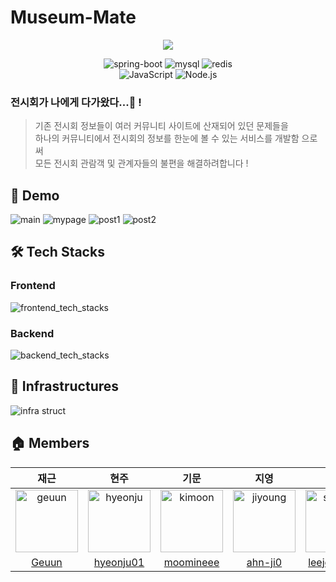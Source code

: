 # Museum-Mate

<p align="center"><img src="https://user-images.githubusercontent.com/96861601/219260414-9b026172-7184-4876-b532-db027e06b7d6.png"></p>

<p align="center">
  <img src="https://img.shields.io/badge/spring_boot-v3.0.1-green?logo=springboot"  alt="spring-boot" />
  <img src="https://img.shields.io/badge/mysql-v8.0.31-blue?logo=mysql" alt="mysql"/>
  <img src="https://img.shields.io/badge/Redis-v7.0.8-DC382D?style=flat-square&logo=Redis&logoColor=white" alt="redis"/></a>
  <br>
  <img src="https://img.shields.io/badge/JavaScript-v4.3.5-yellow?logo=JavaScript" alt="JavaScript"/>
  <img src="https://img.shields.io/badge/Node.js-v18.14.0-9?logo=Node.js" alt="Node.js" />
</p>

### 전시회가 나에게 다가왔다...🥺 !
>
> 기존 전시회 정보들이 여러 커뮤니티 사이트에 산재되어 있던 문제들을  
> 하나의 커뮤니티에서 전시회의 정보를 한눈에 볼 수 있는 서비스를 개발함 으로써  
> 모든 전시회 관람객 및 관계자들의 불편을 해결하려합니다 !

## 🚀 Demo

![main](https://user-images.githubusercontent.com/96861601/219281040-8b8cc08f-7e7c-4439-9679-a0d7b96b0f7a.gif)
![mypage](https://user-images.githubusercontent.com/89567475/219294997-f7dc9ca0-5add-4584-93f3-ba7ac8bfbd33.gif)
![post1](https://user-images.githubusercontent.com/89567475/219295105-b80af663-b238-418c-b246-02057d1378f6.gif)
![post2](https://user-images.githubusercontent.com/89567475/219295119-8f059b13-0ae4-4932-8287-d1b68e59f135.gif)

## 🛠 Tech Stacks

### Frontend

![frontend_tech_stacks](https://user-images.githubusercontent.com/96861601/218961115-2c6fe672-db9e-46ce-97f4-bf97e8470d74.png)

### Backend

![backend_tech_stacks](https://user-images.githubusercontent.com/96861601/218960824-3228617d-77f3-4b0d-a25a-7b4b48c3e270.png)

## 🔌 Infrastructures

![infra struct](https://user-images.githubusercontent.com/89567475/219954997-eca57ada-bc5e-462f-af6e-1bdf48202c6d.jpg)

## 🏠 Members

|재근|현주|기문|지영|상준|민준|
|:-:|:-:|:--:|:-:|:-:|:-:|
|<img src="https://user-images.githubusercontent.com/96861601/218968547-4e0ad220-911d-471e-bc9e-2136def6b47f.png" alt="geuun" width="100" height="100">|<img src="https://user-images.githubusercontent.com/96861601/218969106-81d3a3a4-5620-4491-ad5e-d8fdf1db40fe.png" alt="hyeonju" width="100" height="100">|<img src="https://user-images.githubusercontent.com/96861601/218969282-01717c16-62c5-48d1-ab2d-35619147cf23.png" alt="kimoon" width="100" height="100">|<img src="https://user-images.githubusercontent.com/96861601/218969539-bb87a3a3-be54-48ea-b80b-ab89915e8982.png" alt="jiyoung" width="100" height="100">|<img src="https://user-images.githubusercontent.com/96861601/218969697-47c02146-a725-48b9-996d-4cfd506e251d.png" alt="sangjun" width="100" height="100">|<img src="https://user-images.githubusercontent.com/96861601/218969796-997d66f6-f1e3-40a5-ba74-b95ab8c6eb2d.png" alt="minjun" width="100" height="100">|
|[Geuun](https://github.com/Geuun)|[hyeonju01](https://github.com/hyeonju01)|[moomineee](https://github.com/moomineee)|[ahn-ji0](https://github.com/ahn-ji0)|[leejoonsang](https://github.com/leejoonsang)|[chlalswns200](https://github.com/chlalswns200)|

<br>
